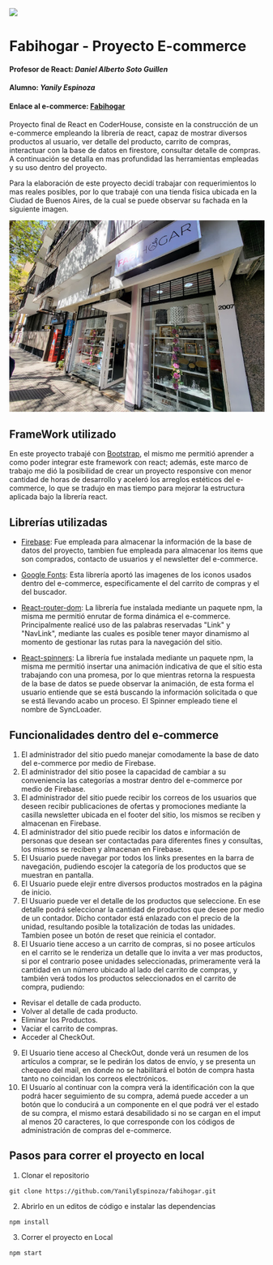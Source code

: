 ![](public/fabihogar.gif)

# Fabihogar - Proyecto E-commerce 

#### Profesor de React: *Daniel Alberto Soto Guillen*
#### Alumno: *Yanily Espinoza*
#### Enlace al e-commerce: [Fabihogar](/////////////////)

Proyecto final de React en CoderHouse, consiste en la construcción de un e-commerce empleando la librería de react, capaz de mostrar diversos productos al usuario, ver detalle del producto, carrito de compras, interactuar con la base de datos en firestore, consultar detalle de compras. A continuación se detalla en mas profundidad las herramientas empleadas y su uso dentro del proyecto. 

Para la elaboración de este proyecto decidí trabajar con requerimientos lo mas reales posibles, por lo que trabajé con una tienda física ubicada en la Ciudad de Buenos Aires, de la cual se puede observar su fachada en la siguiente imagen.

![](src/assets/images/3localFabihogar.jpg)

## FrameWork utilizado

En este proyecto trabajé con [Bootstrap](https://getbootstrap.com/), el mismo me permitió aprender a como poder integrar este framework con react; además, este marco de trabajo me dió la posibilidad de crear un proyecto responsive con menor cantidad de horas de desarrollo y aceleró los arreglos estéticos del e-commerce, lo que se tradujo en mas tiempo para mejorar la estructura aplicada bajo la librería react. 

## Librerías utilizadas

- [Firebase](https://firebase.google.com/?hl=es-419&gclid=Cj0KCQiAsoycBhC6ARIsAPPbeLswEcLbqL4NCvAvpeHVlcq_RBgKhIkv4i8rTanC0AswthND-C98dAoaAtTDEALw_wcB&gclsrc=aw.ds): Fue empleada para almacenar la información de la base de datos del proyecto, tambien fue empleada para almacenar los items que son comprados, contacto de usuarios y el newsletter del e-commerce.

- [Google Fonts](https://fonts.google.com/knowledge): Esta librería aportó las imagenes de los iconos usados dentro del e-commerce, especificamente el del carrito de compras y el del buscador.

- [React-router-dom](https://reactrouter.com/en/main): La librería fue instalada mediante un paquete npm, la misma me permitió enrutar de forma dinámica el e-commerce. Principalmente realicé uso de las palabras reservadas "Link" y "NavLink", mediante las cuales es posible tener mayor dinamismo al momento de gestionar las rutas para la navegación del sitio.

- [React-spinners](https://www.npmjs.com/package/react-spinners): La librería fue instalada mediante un paquete npm, la misma me permitió insertar una animación indicativa de que el sítio esta trabajando con una promesa, por lo que mientras retorna la respuesta de la base de datos se puede observar la animación, de esta forma el usuario entiende que se está buscando la información solicitada o que se está llevando acabo un proceso. El Spinner empleado tiene el nombre de SyncLoader.

## Funcionalidades dentro del e-commerce

1. El administrador del sitio puedo manejar comodamente la base de dato del e-commerce por medio de Firebase.
2. El administrador del sitio posee la capacidad de cambiar a su conveniencia las categorías a mostrar dentro del e-commerce por medio de Firebase.
3. El administrador del sitio puede recibir los correos de los usuarios que deseen recibir publicaciones de ofertas y promociones mediante la casilla newsletter ubicada en el footer del sitio, los mismos se reciben y almacenan en Firebase.
4. El administrador del sitio puede recibir los datos e información de personas que desean ser contactadas para diferentes fines y consultas, los mismos se reciben y almacenan en Firebase.
5. El Usuario puede navegar por todos los links presentes en la barra de navegación, pudiendo escojer la categoría de los productos que se muestran en pantalla.
6. El Usuario puede elejir entre diversos productos mostrados en la página de inicio.
7. El Usuario puede ver el detalle de los productos que seleccione. En ese detalle podrá seleccionar la cantidad de productos que desee por medio de un contador. Dicho contador está enlazado con el precio de la unidad, resultando posible la totalización de todas las unidades. Tambien posee un botón de reset que reinicia el contador. 
8. El Usuario tiene acceso a un carrito de compras, si no posee artículos en el carrito se le renderiza un detalle que lo invita a ver mas productos, si por el contrario posee unidades seleccionadas, primeramente verá la cantidad en un número ubicado al lado del carrito de compras, y también verá todos los productos seleccionados en el carrito de compra, pudiendo:
* Revisar el detalle de cada producto.
* Volver al detalle de cada producto.
* Eliminar los Productos.
* Vaciar el carrito de compras.
* Acceder al CheckOut.
9. El Usuario tiene acceso al CheckOut, donde verá un resumen de los artículos a comprar, se le pedirán los datos de envío, y se presenta un chequeo del mail, en donde no se habilitará el botón de compra hasta tanto no coincidan los correos electrónicos.
10. El Usuarío al continuar con la compra verá la identificación con la que podrá hacer seguimiento de su compra, ademá puede acceder a un botón que lo conducirá a un componente en el que podrá ver el estado de su compra, el mismo estará desabilidado si no se cargan en el imput al menos 20 caracteres, lo que corresponde con los códigos de administración de compras del e-commerce.

## Pasos para correr el proyecto en local

1. Clonar el repositorio

```
git clone https://github.com/YanilyEspinoza/fabihogar.git
```
2. Abrirlo en un editos de código e instalar las dependencias

```
npm install
```
3. Correr el proyecto en Local
```
npm start
```
